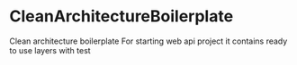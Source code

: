# CleanArchitectureBoilerplate
Clean architecture boilerplate For starting web api project it contains ready to use layers with test
